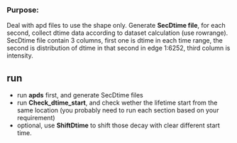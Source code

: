 ### Purpose:<br>
Deal with apd files to use the shape only. Generate <b>SecDtime file</b>, for each second, collect dtime data according to dataset calculation (use rowrange). SecDtime file contain 3 columns, first one is dtime in each time range, the second is distribution of dtime in that second in edge 1:6252, third column is intensity.

## run
- run <b>apds</b> first, and generate SecDtime files 
- run <b>Check_dtime_start</b>, and check wether the lifetime start from the same location (you probably need to run each section based on your requirement)
- optional, use <b>ShiftDtime</b> to shift those decay with clear different start time.
